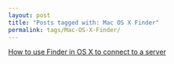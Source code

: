 ```yaml
---
layout: post
title: "Posts tagged with: Mac OS X Finder"
permalink: tags/Mac-OS-X-Finder/
---
```

[How to use Finder in OS X to connect to a server](/2012/01/how-to-use-finder-in-os-x-to-connect-to)
